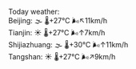 Today weather:  
Beijing: 🌫  🌡️+27°C 🌬️↖11km/h  
Tianjin: ☀️   🌡️+27°C 🌬️↑7km/h  
Shijiazhuang: 🌫  🌡️+30°C 🌬️↑11km/h  
Tangshan: ☀️   🌡️+27°C 🌬️↗9km/h  
